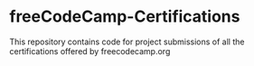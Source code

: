# freeCodeCamp-Certifications
This repository contains code for project submissions of all the certifications offered by freecodecamp.org
